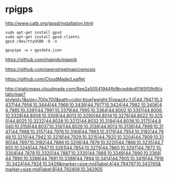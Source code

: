 rpigps
======
http://www.catb.org/gpsd/installation.html

    sudo apt-get install gpsd
    sudo apt-get install gpsd-clients
    gpsd /dev/ttyUSB0 -b -n

    gpspipe -w > gpsdata.json
    
https://github.com/mapnik/mapnik

https://github.com/openstreetmap/osmosis

https://github.com/CloudMade/Leaflet

http://staticmaps.cloudmade.com/8ee2a50541944fb9bcedded5165f09d9/staticmap?styleid=1&size=700x700&path=color:blue|weight:5|opacity:1.0|44.7947,10.3437|44.7958,10.3444|44.7969,10.3439|44.7977,10.3424|44.7982,10.3406|44.7985,10.3391|44.7991,10.3379|44.7995,10.3364|44.8002,10.3351|44.8006,10.3328|44.8008,10.3308|44.8013,10.3290|44.8014,10.3276|44.8022,10.3250|44.8025,10.3232|44.8028,10.3212|44.8032,10.3194|44.8036,10.3175|44.8040,10.3158|44.8037,10.3141|44.8026,10.3138|44.8013,10.3136|44.7999,10.3147|44.7988,10.3157|44.7976,10.3169|44.7963,10.3179|44.7954,10.3192|44.7948,10.3210|44.7942,10.3219|44.7929,10.3215|44.7920,10.3204|44.7909,10.3190|44.7897,10.3192|44.7886,10.3206|44.7876,10.3220|44.7866,10.3235|44.7855,10.3249|44.7847,10.3261|44.7854,10.3279|44.7860,10.3297|44.7872,10.3304|44.7878,10.3320|44.7887,10.3330|44.7888,10.3349|44.7890,10.3368|44.7890,10.3388|44.7891,10.3398|44.7894,10.3414|44.7905,10.3419|44.7916,10.3424|44.7924,10.3429&marker=size:mid|label:A|44.794797,10.343765&marker=size:mid|label:B|44.792408,10.342905
